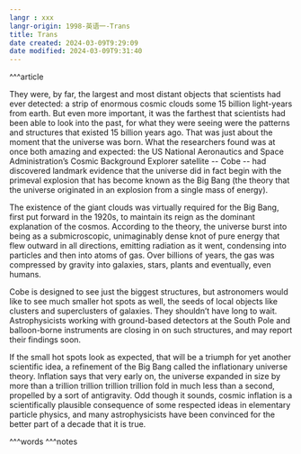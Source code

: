 ```yaml
---
langr : xxx
langr-origin: 1998-英语一-Trans
title: Trans
date created: 2024-03-09T9:29:09
date modified: 2024-03-09T9:31:40
---
```


^^^article

They were, by far, the largest and most distant objects that scientists had ever detected: a strip of enormous cosmic clouds some 15 billion light-years from earth. But even more important, it was the farthest that scientists had been able to look into the past, for what they were seeing were the patterns and structures that existed 15 billion years ago. That was just about the moment that the universe was born. What the researchers found was at once both amazing and expected: the US National Aeronautics and Space Administration’s Cosmic Background Explorer satellite -- Cobe -- had discovered landmark evidence that the universe did in fact begin with the primeval explosion that has become known as the Big Bang (the theory that the universe originated in an explosion from a single mass of energy).

The existence of the giant clouds was virtually required for the Big Bang, first put forward in the 1920s, to maintain its reign as the dominant explanation of the cosmos. According to the theory, the universe burst into being as a submicroscopic, unimaginably dense knot of pure energy that flew outward in all directions, emitting radiation as it went, condensing into particles and then into atoms of gas. Over billions of years, the gas was compressed by gravity into galaxies, stars, plants and eventually, even humans.

Cobe is designed to see just the biggest structures, but astronomers would like to see much smaller hot spots as well, the seeds of local objects like clusters and superclusters of galaxies. They shouldn’t have long to wait. Astrophysicists working with ground-based detectors at the South Pole and balloon-borne instruments are closing in on such structures, and may report their findings soon.

If the small hot spots look as expected, that will be a triumph for yet another scientific idea, a refinement of the Big Bang called the inflationary universe theory. Inflation says that very early on, the universe expanded in size by more than a trillion trillion trillion trillion fold in much less than a second, propelled by a sort of antigravity. Odd though it sounds, cosmic inflation is a scientifically plausible consequence of some respected ideas in elementary particle physics, and many astrophysicists have been convinced for the better part of a decade that it is true.




^^^words
^^^notes
